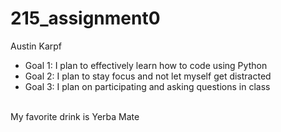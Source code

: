 # 215_assignment0
Austin Karpf
- Goal 1: I plan to effectively learn how to code using Python
- Goal 2: I plan to stay focus and not let myself get distracted
- Goal 3: I plan on participating and asking questions in class
<br> 
My favorite drink is Yerba Mate